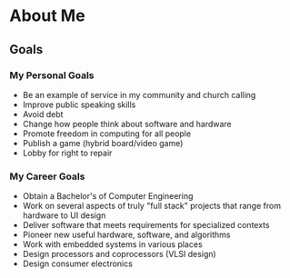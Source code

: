 # About Me

## Goals

### My Personal Goals
* Be an example of service in my community and church calling
* Improve public speaking skills
* Avoid debt
* Change how people think about software and hardware
* Promote freedom in computing for all people
* Publish a game (hybrid board/video game)
* Lobby for right to repair

### My Career Goals
* Obtain a Bachelor's of Computer Engineering
* Work on several aspects of truly "full stack" projects that range from hardware to UI design
* Deliver software that meets requirements for specialized contexts
* Pioneer new useful hardware, software, and algorithms
* Work with embedded systems in various places
* Design processors and coprocessors (VLSI design)
* Design consumer electronics
